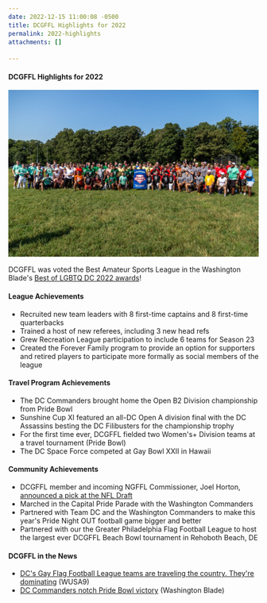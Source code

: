 ```yaml
---
date: 2022-12-15 11:00:08 -0500
title: DCGFFL Highlights for 2022
permalink: 2022-highlights
attachments: []

---
```

#### DCGFFL Highlights for 2022

![](/img/img_7689.jpeg)

DCGFFL was voted the Best Amateur Sports League in the Washington Blade's [Best of LGBTQ DC 2022 awards](https://www.washingtonblade.com/2022/10/20/best-of-lgbtq-dc-2022/)!

#### League Achievements

* Recruited new team leaders with 8 first-time captains and 8 first-time quarterbacks
* Trained a host of new referees, including 3 new head refs
* Grew Recreation League participation to include 6 teams for Season 23
* Created the Forever Family program to provide an option for supporters and retired players to participate more formally as social members of the league

#### Travel Program Achievements

* The DC Commanders brought home the Open B2 Division championship from Pride Bowl
* Sunshine Cup XI featured an all-DC Open A division final with the DC Assassins besting the DC Filibusters for the championship trophy
* For the first time ever, DCGFFL fielded two Women's+ Division teams at a travel tournament (Pride Bowl)
* The DC Space Force competed at Gay Bowl XXII in Hawaii

#### Community Achievements

* DCGFFL member and incoming NGFFL Commissioner, Joel Horton, [announced a pick at the NFL Draft](https://www.outsports.com/2022/4/25/23039859/arizona-cardinals-nfl-draft-pick-gay-player-joel-horton)
* Marched in the Capital Pride Parade with the Washington Commanders
* Partnered with Team DC and the Washington Commanders to make this year's Pride Night OUT football game bigger and better
* Partnered with our the Greater Philadelphia Flag Football League to host the largest ever DCGFFL Beach Bowl tournament in Rehoboth Beach, DE

#### DCGFFL in the News

* [DC's Gay Flag Football League teams are traveling the country. They're dominating](https://www.wusa9.com/article/entertainment/television/programs/open-mic/gay-flag-football-league-dc/65-61949b86-bd69-4e72-a765-03b0dbdddbea "https://www.wusa9.com/article/entertainment/television/programs/open-mic/gay-flag-football-league-dc/65-61949b86-bd69-4e72-a765-03b0dbdddbea") (WUSA9)
* [DC Commanders notch Pride Bowl victory](https://www.washingtonblade.com/2022/07/26/dc-commanders-notch-pride-bowl-victory/ "https://www.washingtonblade.com/2022/07/26/dc-commanders-notch-pride-bowl-victory/") (Washington Blade)